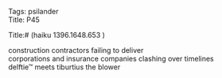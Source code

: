 Tags: psilander  
Title: P45  
  
Title:# (haiku 1396.1648.653 )  
  
construction contractors failing to deliver  
corporations and insurance companies clashing over timelines  
delftie™  meets tiburtius the blower  
